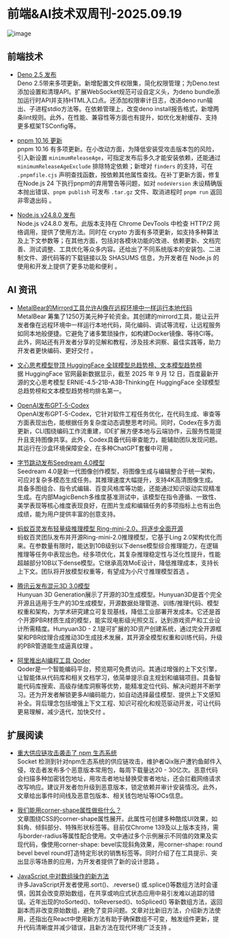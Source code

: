 # 前端&AI技术双周刊-2025.09.19

![image](https://gips1.baidu.com/it/u=2258061911,1913321336&fm=3028&app=3028&f=PNG&fmt=auto&q=100&size=f960_412)

## 前端技术
- [Deno 2.5 发布](https://deno.com/blog/v2.5)
  <br>Deno 2.5带来多项更新。新增配置文件权限集，简化权限管理；为Deno.test添加设置和清理API。扩展WebSocket规范可设自定义头，为deno bundle添加运行时API并支持HTML入口点。还添加权限审计日志，改进deno run输出、子进程stdio方法等。在依赖管理上，改变deno install报告格式，新增两条lint规则。此外，在性能、兼容性等方面也有提升，如优化发射缓存、支持更多框架TSConfig等。 

- [pnpm 10.16 更新](https://pnpm.io/blog/releases/10.16)
  <br>pnpm 10.16 有多项更新。在小改动方面，为降低安装受攻击版本包的风险，引入新设置 `minimumReleaseAge`，可指定发布后多久才能安装依赖，还能通过 `minimumReleaseAgeExclude` 排除特定依赖；新增对 `finders` 的支持，可在 `.pnpmfile.cjs` 声明查找函数，按依赖其他属性查找。在补丁更新方面，修复在Node.js 24 下执行pnpm的弃用警告等问题，如对 `nodeVersion` 未设精确版本抛出错误、`pnpm publish` 可发布 `.tar.gz` 文件、取消进程时 `pnpm run` 返回非零退出码 。

- [Node.js v24.8.0 发布](https://nodejs.org/en/blog/release/v24.8.0)
  <br>Node.js v24.8.0 发布。此版本支持在 Chrome DevTools 中检查 HTTP/2 网络调用，提供了使用方法。同时在 crypto 方面有多项更新，如支持多种算法及上下文参数等；在其他方面，包括对各模块功能的改进、依赖更新、文档完善、测试调整、工具优化等众多内容。还给出了不同系统版本的安装包、二进制文件、源代码等的下载链接以及 SHASUMS 信息，为开发者在 Node.js 的使用和开发上提供了更多功能和便利 。

## AI 资讯
- [MetalBear的Mirrord工具允许AI像在远程环境中一样运行本地代码](https://metalbear.com/)
  <br>MetalBear 筹集了1250万美元种子轮资金。其创建的mirrord工具，能让云开发者像在远程环境中一样运行本地代码，简化编码、调试等流程，让远程服务如同本地般便捷。它避免了诸多繁琐操作，如构建Docker镜像、等待CI等。此外，网站还有开发者分享的见解和教程，涉及技术洞察、最佳实践等，助力开发者更快编码、更好交付 。

- [⽂⼼思考模型登顶 HuggingFace 全球模型总趋势榜、⽂本模型趋势榜](https://mp.weixin.qq.com/s/StwzTv4eBwY-qMnWnE6cSQ)
  <br>据 HuggingFace 官网最新数据显示，截至 2025 年 9 月 12 日，百度最新开源的文心思考模型 ERNIE-4.5-21B-A3B-Thinking在 HuggingFace 全球模型总趋势榜和文本模型趋势榜均排名第一。

- [OpenAI发布GPT‑5-Codex](https://openai.com/index/introducing-upgrades-to-codex/)
  <br>OpenAI发布GPT‑5-Codex，它针对软件工程任务优化，在代码生成、审查等方面表现出色，能根据任务复杂度动态调整思考时间。同时，Codex在多方面更新，CLI围绕编码工作流重建，IDE扩展方便本地与云端协作，云服务性能提升且支持图像共享。此外，Codex具备代码审查能力，能辅助团队发现问题。其运行在沙盒环境保障安全，在多种ChatGPT套餐中可用 。

- [字节跳动发布Seedream 4.0模型](https://seed.bytedance.com/zh/seedream4_0)
  <br>Seedream 4.0是新一代图像创作模型，将图像生成与编辑整合于统一架构，可应对复杂多模态生成任务。其推理速度大幅提升，支持4K高清图像生成。具备多图组合、指令式编辑、百变风格库等功能，还能通过知识驱动实现精准生成。在内部MagicBench多维度基准测试中，该模型在指令遵循、一致性、美学表现等核心维度表现良好，在图片生成和编辑任务的多项指标上也有出色成绩，能为用户提供丰富的创意支持。 

- [蚂蚁百灵发布轻量级推理模型 Ring-mini-2.0，将逐步全面开源](https://huggingface.co/inclusionAI/Ring-mini-2.0)
  <br>蚂蚁百灵团队发布并开源Ring-mini-2.0推理模型，它基于Ling 2.0架构优化而来。在参数量有限时，能达到10B级别以下dense模型综合推理能力，在逻辑推理等任务中表现出色。经多项优化，其复杂推理稳定性与泛化性提升，性能超越部分10B以下dense模型。它继承高效MoE设计，降低推理成本，支持长上下文。团队将开放模型权重等，有望成为小尺寸推理模型首选 。

- [腾讯云发布混元3D 3.0模型](https://3d-models.hunyuan.tencent.com/)
  <br>Hunyuan 3D Generation展示了开源的3D生成模型。Hunyuan3D是首个完全开源且适用于生产的3D生成模型，开源数据处理管道、训练/推理代码、模型权重和架构，为学术研究建立可复现基线，降低工业部署开发成本。它还是首个开源PBR材质生成的模型，能实现电影级光照交互，达到游戏资产和工业设计所需精度。Hunyuan3D - 2.1是可扩展的3D资产创建系统，通过完全开源框架和PBR纹理合成推动3D生成技术发展，其开源全模型权重和训练代码，升级的PBR管道能生成逼真纹理 。

- [阿里推出AI编程工具 Qoder](https://qoder.com/)
  <br>Qoder是一个智能编码平台，预览期可免费访问。其通过增强的上下文引擎，让智能体从代码库和相关文档学习，依简单提示自主规划和编辑项目。具备智能代码库搜索、高级存储库洞察等优势，能精准定位代码、解决问题并不断学习。还为开发者解锁更多AI编码能力，如自动选择最佳模型、提供上下文感知补全。背后理念包括增强上下文工程、知识可视化和规范驱动开发，可让代码更易理解，减少迭代，加快交付 。

## 扩展阅读
- [重大供应链攻击袭击了 npm 生态系统](https://socket.dev/blog/npm-author-qix-compromised-in-major-supply-chain-attack)
  <br>Socket 检测到针对npm生态系统的供应链攻击，维护者Qix账户遭钓鱼邮件入侵，攻击者发布多个恶意版本常用包，每周下载量达20 - 30亿次。恶意代码会扫描多种加密钱包地址，用攻击者地址替换受害者地址，还会拦截网络请求改写响应。建议开发者勿升级到恶意版本，锁定依赖并审计安装情况。此外，文章给出事件时间线及恶意包版本、相关钱包地址等IOCs信息。 

- [我们能用corner-shape属性做些什么？](https://css-tricks.com/what-can-we-actually-do-with-corner-shape/)
  <br>文章围绕CSS的corner-shape属性展开。此属性可创建多种酷炫UI效果，如斜角、倾斜部分、特殊形状标签等。目前仅Chrome 139及以上版本支持，需与border-radius等属性配合使用。文中通过多个示例展示不同值的效果及实现代码，像使用corner-shape: bevel实现斜角效果，用corner-shape: round bevel bevel round打造特定形状的销售标签等。同时介绍了在工具提示、突出显示等场景的应用，为开发者提供了新的设计思路 。

- [JavaScript 中对数组操作的新方法](https://allthingssmitty.com/2025/09/08/finally-safe-array-methods-in-javascript/)
  <br>许多JavaScript开发者使用.sort()、.reverse() 或.splice()等数组方法时会谨慎，因其会改变原始数组，在共享或响应式状态应用中易引发难以追踪的错误。近年出现的toSorted()、toReversed()、toSpliced() 等新数组方法，返回副本而非改变原始数组，避免了变异问题。文章对比新旧方法，介绍新方法使用，还指出在React中使用新方法有助于确保数组不可变，触发组件更新，提升代码清晰度并减少错误，且新方法在现代环境广泛支持 。

